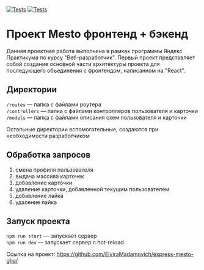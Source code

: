 [![Tests](../../actions/workflows/tests-13-sprint.yml/badge.svg)](../../actions/workflows/tests-13-sprint.yml) [![Tests](../../actions/workflows/tests-14-sprint.yml/badge.svg)](../../actions/workflows/tests-14-sprint.yml)
# Проект Mesto фронтенд + бэкенд

Данная проектная работа выполнена в рамках программы Яндекс Практикума по курсу "Веб-разработчик". 
Первый проект представляет собой создание основной части архитектуры проекта для последующего объединения с фронтендом, написанном на "React".

## Директории
`/routes` — папка с файлами роутера  
`/controllers` — папка с файлами контроллеров пользователя и карточки   
`/models` — папка с файлами описания схем пользователя и карточки  
  
Остальные директории вспомогательные, создаются при необходимости разработчиком

## Обработка запросов
1. смена профиля пользователя
2. выдача массива карточек
3. добавление карточки
4. удаление карточки, добавленной текущим пользователем
5. добавление лайка 
6. удаление лайка 

## Запуск проекта

`npm run start` — запускает сервер   
`npm run dev` — запускает сервер с hot-reload

Ссылка на проект: https://github.com/ElviraMadamovich/express-mesto-gha/
